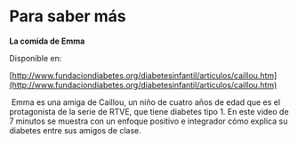 # Para saber más

**La comida de Emma**

Disponible en:

[http://www.fundaciondiabetes.org/diabetesinfantil/articulos/caillou.htm](http://www.fundaciondiabetes.org/diabetesinfantil/articulos/caillou.htm)

 Emma es una amiga de Caillou, un niño de cuatro años de edad que es el protagonista de la serie de RTVE, que tiene diabetes tipo 1. En este video de 7 minutos se muestra con un enfoque positivo e integrador cómo explica su diabetes entre sus amigos de clase.

